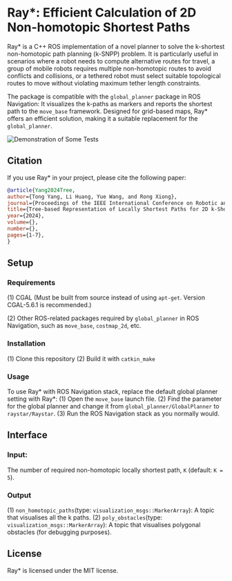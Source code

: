 # Ray*: Efficient Calculation of 2D Non-homotopic Shortest Paths
Ray* is a C++ ROS implementation of a novel planner to solve the k-shortest non-homotopic path planning (k-SNPP) problem. It is particularly useful in scenarios where a robot needs to compute alternative routes for travel, a group of mobile robots requires multiple non-homotopic routes to avoid conflicts and collisions, or a tethered robot must select suitable topological routes to move without violating maximum tether length constraints. 

The package is compatible with the ```global_planner``` package in ROS Navigation: It visualizes the k-paths as markers and reports the shortest path to the ```move_base``` framework. Designed for grid-based maps, Ray* offers an efficient solution, making it a suitable replacement for the ```global_planner```. 

![Demonstration of Some Tests](https://github.com/ZJUTongYang/raystar/blob/main/doc/raystar_ros_demo.gif)

## Citation
If you use Ray* in your project, please cite the following paper: 
 ```bibtex
@article{Yang2024Tree, 
author={Tong Yang, Li Huang, Yue Wang, and Rong Xiong}, 
journal={Proceedings of the IEEE International Conference on Robotic and Automation (ICRA) 2024}, 
title={Tree-based Representation of Locally Shortest Paths for 2D k-Shortest Non-homotopic Path Planning},
year={2024}, 
volume={}, 
number={}, 
pages={1-7}, 
}
```

## Setup

### Requirements

(1) CGAL (Must be built from source instead of using ```apt-get```. Version CGAL-5.6.1 is recommended.)

(2) Other ROS-related packages required by ```global_planner``` in ROS Navigation, such as ```move_base```, ```costmap_2d```, etc. 

### Installation
(1) Clone this repository
(2) Build it with ```catkin_make```

### Usage
To use Ray* with ROS Navigation stack, replace the default global planner setting with Ray*: 
(1) Open the ```move_base``` launch file. 
(2) Find the parameter for the global planner and change it from ```global_planner/GlobalPlanner``` to ```raystar/Raystar```. 
(3) Run the ROS Navigation stack as you normally would.

## Interface

### Input:

The number of required non-homotopic locally shortest path, ```K``` (default: ```K = 5```).

### Output

(1) ```non_homotopic_paths```(type: ```visualization_msgs::MarkerArray```): A topic that visualises all the k paths.
(2) ```poly_obstacles```(type: ```visualization_msgs::MarkerArray```): A topic that visualises polygonal obstacles (for debugging purposes).

## License
Ray* is licensed under the MIT license. 

